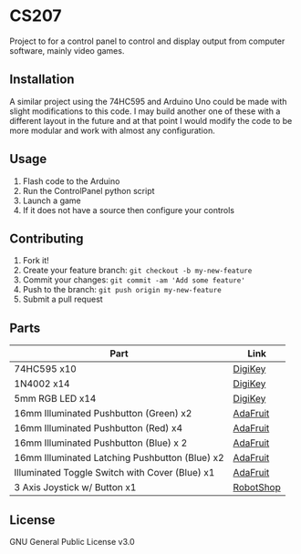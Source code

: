 # CS207

Project to for a control panel to control and display output from computer software, mainly video games.

## Installation

A similar project using the 74HC595 and Arduino Uno could be made with slight modifications to this code. I may build another one of these with a different layout in the future and at that point I would modify the code to be more modular and work with almost any configuration.

## Usage

1. Flash code to the Arduino
2. Run the ControlPanel python script
3. Launch a game
4. If it does not have a source then configure your controls

## Contributing

1. Fork it!
2. Create your feature branch: `git checkout -b my-new-feature`
3. Commit your changes: `git commit -am 'Add some feature'`
4. Push to the branch: `git push origin my-new-feature`
5. Submit a pull request

## Parts

| Part                                           | Link                                                                                                        |
|------------------------------------------------|-------------------------------------------------------------------------------------------------------------|
| 74HC595 x10                                    | [DigiKey](https://www.digikey.ca/product-detail/en/texas-instruments/SN74HC595N/296-1600-5-ND/277246)       |
| 1N4002 x14                                     | [DigiKey](https://www.digikey.ca/product-detail/en/fairchild-on-semiconductor/1N4002/1N4002FSCT-ND/1532743) |
| 5mm RGB LED x14                                | [DigiKey](https://www.digikey.com/products/en?mpart=WP154A4SUREQBFZGC&v=754)                                |
| 16mm Illuminated Pushbutton (Green) x2         | [AdaFruit](https://www.adafruit.com/product/1440)                                                           |
| 16mm Illuminated Pushbutton (Red) x4           | [AdaFruit](https://www.adafruit.com/product/1439)                                                           |
| 16mm Illuminated Pushbutton (Blue) x 2         | [AdaFruit](https://www.adafruit.com/product/1477)                                                           |
| 16mm Illuminated Latching Pushbutton (Blue) x2 | [AdaFruit](https://www.adafruit.com/product/1476)                                                           |
| Illuminated Toggle Switch with Cover (Blue) x1 | [AdaFruit](https://www.adafruit.com/product/3306)                                                           |
| 3 Axis Joystick w/ Button x1                   | [RobotShop](http://www.robotshop.com/ca/en/3-axis-joystick-w-button.html)  

## License

GNU General Public License v3.0
